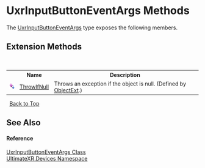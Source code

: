 # UxrInputButtonEventArgs Methods
 

The <a href="T_UltimateXR_Devices_UxrInputButtonEventArgs">UxrInputButtonEventArgs</a> type exposes the following members.


## Extension Methods
&nbsp;<table><tr><th></th><th>Name</th><th>Description</th></tr><tr><td>![Public Extension Method](media/pubextension.gif "Public Extension Method")</td><td><a href="M_UltimateXR_Extensions_System_ObjectExt_ThrowIfNull">ThrowIfNull</a></td><td>
Throws an exception if the object is null.
 (Defined by <a href="T_UltimateXR_Extensions_System_ObjectExt">ObjectExt</a>.)</td></tr></table>&nbsp;
<a href="#uxrinputbuttoneventargs-methods">Back to Top</a>

## See Also


#### Reference
<a href="T_UltimateXR_Devices_UxrInputButtonEventArgs">UxrInputButtonEventArgs Class</a><br /><a href="N_UltimateXR_Devices">UltimateXR.Devices Namespace</a><br />